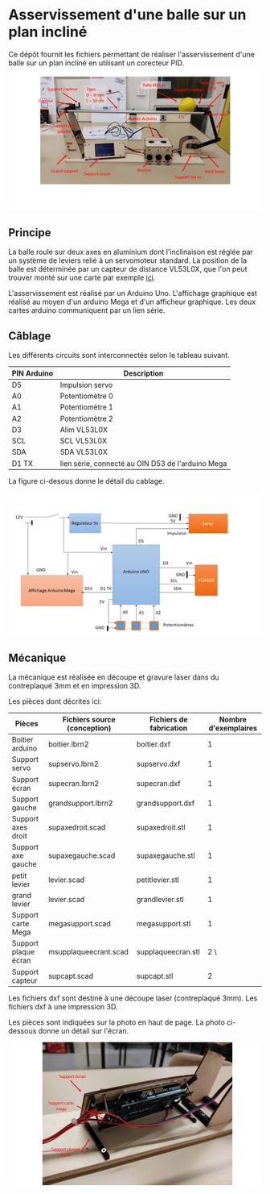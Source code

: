 # Asservissement d'une balle sur un plan incliné
Ce dépôt fournit les fichiers permettant de réaliser l'asservissement d'une balle sur un plan incliné en utilisant un corecteur PID. 
![alt text](photogen.png)
## Principe
La balle roule sur deux axes en aluminium dont l'inclinaison est réglée par un système de leviers relié à un servomoteur standard. La position de la balle est déterminée par un capteur de distance VL53L0X, que l'on peut trouver monté sur une carte par exemple [ici](https://www.amazon.fr/gp/product/B086TSKJBT/ref=ppx_yo_dt_b_search_asin_title?ie=UTF8&psc=1). 

L'asservissement est réalisé par un Arduino Uno. L'affichage graphique est réalisé au moyen d'un arduino Mega et d'un afficheur graphique. Les deux cartes arduino communiquent par un lien série.

## Câblage
Les différents circuits sont interconnectés selon le tableau suivant.

| PIN Arduino | Description     |
| ----------- | --------------  |
| D5           | Impulsion servo|
| A0          | Potentiomètre 0 |
| A1          | Potentiomètre 1 |
| A2          | Potentiomètre 2 |
| D3          | Alim VL53L0X |
|SCL          | SCL VL53L0X |
|SDA           | SDA VL53L0X |
| D1 TX| lien série, connecté au OIN D53 de l'arduino Mega |

La figure ci-desous donne le détail du cablage.

![alt text](cablage.png)

## Mécanique

La mécanique est réalisée en découpe et gravure laser dans du contreplaqué 3mm et en impression 3D.

Les pièces dont décrites ici:

|Pièces | Fichiers source (conception)    | Fichiers de fabrication | Nombre d'exemplaires |
| ----------- | --------------  | -------- |  -------- |
|Boitier arduino          | boitier.lbrn2| boitier.dxf | 1 |
| Support servo       | supservo.lbrn2 | supservo.dxf | 1 |
| Support écran          | supecran.lbrn2 | supecran.dxf | 1|
| Support  gauche          | grandsupport.lbrn2 | grandsupport.dxf | 1|
| Support axes droit          | supaxedroit.scad | supaxedroit.stl | 1|
| Support axe gauche          | supaxegauche.scad | supaxegauche.stl | 1 |
|petit levier           | levier.scad | petitlevier.stl | 1|
|grand levier           | levier.scad | grandlevier.stl | 1 |
|Support carte Mega      | megasupport.scad | megasupport.stl | 1 |
|Support plaque écran      | msupplaqueecrant.scad | supplaqueecran.stl | 2 \
|Support capteur      | supcapt.scad | supcapt.stl | 2 |



Les fichiers dxf sont destiné à une découpe laser (contreplaqué 3mm). Les fichiers dxf à une impression 3D.

Les pièces sont indiquées sur la photo en haut de page. La photo ci-dessous donne un détail sur l'écran.

![alt text](photoecran.png)


